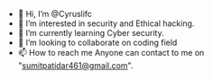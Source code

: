 - 👋 Hi, I’m @Cyruslifc
- 👀 I’m interested in security and Ethical hacking.
- 🌱 I’m currently learning Cyber security.
- 💞️ I’m looking to collaborate on coding field
- 📫 How to reach me Anyone can contact to me on "sumitpatidar461@gmail.com".

<!---
Cyruslifc/Cyruslifc is a ✨ special ✨ repository because its `README.md` (this file) appears on your GitHub profile.
You can click the Preview link to take a look at your changes.
--->
